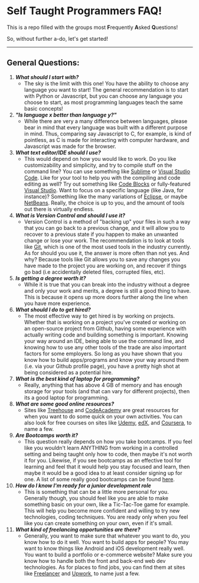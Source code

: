 # Self Taught Programmers FAQ! 

This is a repo filled with the groups most **F**requently **A**sked **Q**uestions!

So, without further a-do, let's get started!
***
## General Questions:

1. **_What should I start with?_**
	+ The sky is the limit with this one! You have the ability to choose any language you want to start! The general recommendation is to start with Python or  Javascript, but you can choose any language you choose to start, as most programming languages teach the same basic concepts!
2. **_"Is language x better than language y?"_**
	+ While there are very a many difference between languages, please bear in mind that  every language was built with a different purpose in mind. Thus, comparing say Javascript to C, for example, is kind of pointless, as C is made for interacting with computer hardware, and Javascript was made for the browser.
3. **_What text editor/IDE should I use?_**
	+ This would depend on how you would like to work. Do you like customizability and simplicity, and try to compile stuff on the command line? You can use something like [Sublime][1] or [Visual Studio Code][2]. Like for your tool to help you with the compiling and code editing as well? Try out something like [Code Blocks][3] or fully-featured [Visual Studio][4]. Want to focus on a specific language (like Java, for instance)? Something like the many variations of [Eclipse][5], or maybe [NetBeans][6]. Really, the choice is up to you, and the amount of tools out there is virtually endless.
4. **_What is Version Control and should I use it?_**
	+ Version Control is a method of "backing up" your files in such a way that you can go back to a previous change, and it will allow you to recover to a previous state if you happen to make an unwanted change or lose your work. The recommendation is to look at tools like [Git][7], which is one of the most used tools in the industry currently. As for should you use it, the answer is more often than not yes. And why? Because tools like Git allows you to save any changes you have made to the project you are working on, and recover if things go bad (i.e accidentally deleted files, corrupted files, etc).
5. **_Is getting a degree worth it?_**
	+ While it is true that you can break into the industry without a degree and only your work and merits, a degree is still a good thing to have. This is because it opens up more doors further along the line when you have more experience.
6. **_What should I do to get hired?_**
	+ The most effective way to get hired is by working on projects. Whether that is working on a project you've created or working on an open-source project from Github, having some experience with actually writing code and building something is important. Knowing your way around an IDE, being able to use the command line, and knowing how to use any other tools of the trade are also important factors for some employers. So long as you have shown that you know how to build apps/programs and know your way around them (i.e. via your Github profile page), you have a pretty high shot at being considered as a potential hire. 
7. **_What is the best kind of laptop for programming?_**
	+ Really, anything that has above 4 GB of memory and has enough storage for your tools (and that can vary for different projects), then its a good laptop for programming.  
8. **_What are some good online resources?_**
	+ Sites like [Treehouse][8] and [CodeAcademy][9] are great resources for when you want to do some quick on your own activities. You can also look for free courses on sites like [Udemy][10], [edX][11], and [Coursera][12], to name a few. 
9. **_Are Bootcamps worth it?_**
	+ This question really depends on how you take bootcamps. If you feel like you wouldn't learn ANYTHING from working in a controlled setting and being taught only how to code, then maybe it's not worth it for you. Likewise, if you see bootcamps as an effective tool for learning and feel that it would help you stay focused and learn, then maybe it would be a good idea to at least consider signing up for one. A list of some really good bootcamps can be found [here][13]. 
10. **_How do I know I'm ready for a junior development role_**
	+ This is something that can be a little more personal for you. Generally though, you should feel like you are able to make something basic on your own, like a Tic-Tac-Toe game for example. This will help you become more confident and willing to try new technologies, coding techniques. You are ready only when you feel like you can create something on your own, even if it's small.
11. **_What kind of freelancing opportunities are there?_**
    + Generally, you want to make sure that whatever you want to do, you know how to do it well. You want to build apps for people? You may want to know things like Android and iOS development really well. You want to build a portfolio or e-commerce website? Make sure you know how to handle both the front and back-end web dev technologies. As for places to find jobs, you can find them at sites like [Freelancer][14] and [Upwork][15], to name just a few.
<!--- Questions to be added/answered. --->
<!--- Are C / C++ / C# related ? And if not what are the big differences? --->
	


[1]: https://www.sublimetext.com/3
[2]: https://code.visualstudio.com
[3]: https://www.codeblocks.org
[4]: https://www.visualstudio.com
[5]: https://www.eclipse.org
[6]: https://netbeans.org/
[7]: https://git-scm.com/
[8]: https://teamtreehouse.com/
[9]: https://www.codecademy.com/
[10]: https://www.udemy.com/courses/
[11]: https://www.edx.org/
[12]: https://www.coursera.org/
[13]: https://www.switchup.org/research/best-coding-bootcamps
[14]: https://www.freelancer.com/
[15]: https://www.upwork.com/
